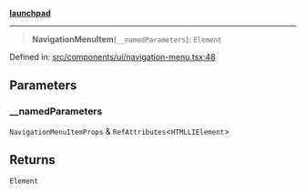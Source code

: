 [**launchpad**](index.md)

***

> **NavigationMenuItem**(`__namedParameters`): `Element`

Defined in: [src/components/ui/navigation-menu.tsx:48](https://github.com/victorbratov/launchpad/blob/2fb5c03d3b8a4ead86d4ea12df9db7edc90ac88e/src/components/ui/navigation-menu.tsx#L48)

## Parameters

### \_\_namedParameters

`NavigationMenuItemProps` & `RefAttributes`\<`HTMLLIElement`\>

## Returns

`Element`
